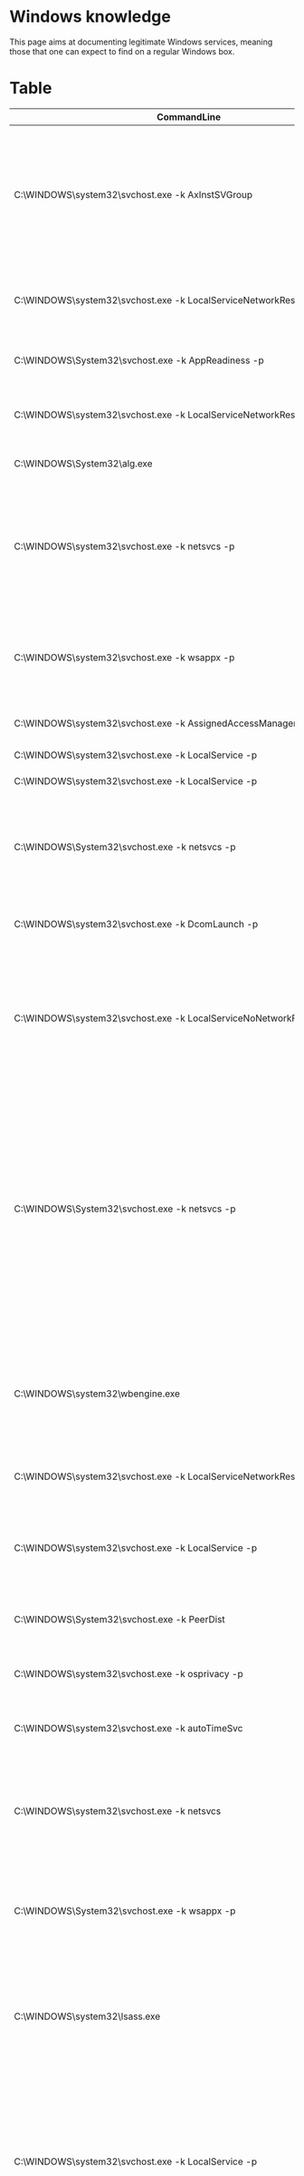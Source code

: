 # Windows knowledge

This page aims at documenting legitimate Windows services, meaning those that one can expect to find on a regular Windows box.

# Table

| CommandLine | Description | Expected_Execution_status | Service_Full_Name | Service_Short_name | Startup_Type_(Default) |
| --- | --- | --- | --- | --- | ---| 
| C:\WINDOWS\system32\svchost.exe -k AxInstSVGroup | Provides User Account Control validation for the installation of ActiveX controls from the Internet and enables management of ActiveX control installation based on Group Policy settings. This service is started on demand and if disabled the installation of ActiveX controls behaves according to default browser settings. | Could be active | ActiveX Installer | AxInstSV | Manual |
| C:\WINDOWS\system32\svchost.exe -k LocalServiceNetworkRestricted -p | Routes AllJoyn messages for the local AllJoyn clients. If this service is stopped the AllJoyn clients that don't have their own bundled routers are unable to run. | Could be active | AllJoyn Router Service | AJRouter | Manual |
| C:\WINDOWS\System32\svchost.exe -k AppReadiness -p | Gets apps ready for use the first time a user signs in to this PC and when adding new apps. | Should be active or on demand | App Readiness | AppReadiness | Manual |
| C:\WINDOWS\system32\svchost.exe -k LocalServiceNetworkRestricted -p | Determines and verifies the identity of an application. Disabling this service prevents AppLocker from being enforced. | Should be active or on demand | Application Identity | AppIDSvc | Manual |
| C:\WINDOWS\System32\alg.exe | Provides support for protocol plug-ins for Internet Connection Sharing | Could be active | Application Layer Gateway Service | ALG | Manual |
| C:\WINDOWS\system32\svchost.exe -k netsvcs -p | Processes installation, removal, and enumeration requests for software deployed through Group Policy. If the service is disabled, users are unable to install, remove, or enumerate software deployed through Group Policy. If this service is disabled, any services that explicitly depend on it fails to start. | Could be active | Application Management | AppMgmt | Manual |
| C:\WINDOWS\system32\svchost.exe -k wsappx -p | Provides infrastructure support for deploying Store applications. This service is started on demand and if disabled Store applications can't be deployed to the system, and doesn't function properly. | Could be active | AppX Deployment Service | AppXSVC | Manual |
| C:\WINDOWS\system32\svchost.exe -k AssignedAccessManagerSvc | AssignedAccessManager Service supports kiosk experience in Windows. | Should be active or on demand | AssignedAccessManager Service | AssignedAccessManagerSvc | Manual |
| C:\WINDOWS\system32\svchost.exe -k LocalService -p | Automatically sets the system time zone. | Might be active | Auto Time Zone Updater | tzautoupdate | Disabled |
| C:\WINDOWS\system32\svchost.exe -k LocalService -p | This is Audio Video Control Transport Protocol service. | Could be active | AVCTP Service | BthAvctpSvc | Manual |
| C:\WINDOWS\System32\svchost.exe -k netsvcs -p | Transfers files in the background using idle network bandwidth. If the service is disabled, then any applications that depend on BITS, such as Windows Update or MSN Explorer, can't automatically download programs and other information. | Could be active | Background Intelligent Transfer Service | BITS | Manual |
| C:\WINDOWS\system32\svchost.exe -k DcomLaunch -p | Windows infrastructure service that controls which background tasks can run on the system. | Should be active | Background Tasks Infrastructure Service | BrokerInfrastructure | Automatic |
| C:\WINDOWS\system32\svchost.exe -k LocalServiceNoNetworkFirewall -p | The Base Filtering Engine (BFE) is a service that manages firewall and Internet Protocol security (IPsec) policies and implements user mode filtering. Stopping or disabling the BFE service reduces the security of the system, resulting in unpredictable behavior in IPsec management and firewall applications. | Should be active | Base Filtering Engine | BFE | Automatic |
| C:\WINDOWS\System32\svchost.exe -k netsvcs -p | BDESVC hosts the BitLocker Drive Encryption service. BitLocker Drive Encryption provides secure startup for the operating system, and full volume encryption for OS, fixed or removable volumes. This service allows BitLocker to prompt users for various actions related to their volumes when mounted, and unlocks volumes automatically without user interaction. Additionally, it stores recovery information to Active Directory, if available, and, if necessary, ensures the most recent recovery certificates are used. Stopping or disabling the service would prevent users from using this functionality. | Should be active or on demand | BitLocker Drive Encryption Service | BDESVC | Manual |
| C:\WINDOWS\system32\wbengine.exe | The WBENGINE service is used by Windows Backup to perform backup and recovery operations. If this service is disabled, it can cause the currently running backup or recovery operation to fail. Disabling this service prevents backup and recovery operations using Windows Backup on this computer. | Might be active | Block Level Backup Engine Service | wbengine | Manual |
| C:\WINDOWS\system32\svchost.exe -k LocalServiceNetworkRestricted | Service supporting the audio gateway role of the Bluetooth Handsfree Profile. | Could be active | Bluetooth Audio Gateway Service | BTAGService | Manual |
| C:\WINDOWS\system32\svchost.exe -k LocalService -p | The Bluetooth service supports discovery and association of remote Bluetooth devices. Stopping or disabling this service prevent Bluetooth devices from operating properly and prevent new devices from being discovered or associated. | Could be active | Bluetooth Support Service | bthserv | Manual |
| C:\WINDOWS\System32\svchost.exe -k PeerDist | This service caches network content from peers on the local subnet. | Could be active | BranchCache | PeerDistSvc | Manual |
| C:\WINDOWS\system32\svchost.exe -k osprivacy -p | Capability Access Manager Service supports managing UWP apps access to app capabilities and checking an app's access to specific app capabilities. | Could be active | Capability Access Manager Service | camsvc | Manual |
| C:\WINDOWS\system32\svchost.exe -k autoTimeSvc | This service sets time based on NITZ messages from a Mobile Network. | Could be active | Cellular Time | autotimesvc | Manual |
| C:\WINDOWS\system32\svchost.exe -k netsvcs | Certificate Propagation service copies user and root certificates from smart cards into the current user's certificate store, detects when a smart card is inserted into a smart card reader, and installs the smart card Plug and Play minidriver. Reconfiguring CertPropSvc isn't recommended. | Should be active or on demand | Certificate Propagation | CertPropSvc | Manual |
| C:\WINDOWS\System32\svchost.exe -k wsappx -p | Provides infrastructure support for the Microsoft Store. This service is started on demand and if disabled applications bought using Microsoft Store doesn't behave correctly. | Could be active | Client License Service | ClipSVC | Manual |
| C:\WINDOWS\system32\lsass.exe | The CNG key isolation service is hosted in the LSA process. The service provides key process isolation to private keys and associated cryptographic operations as required by the Common Criteria. The service stores and uses long-lived keys in a secure process complying with Common Criteria requirements. | Should be active or on demand | CNG Key Isolation | KeyIso | Manual |
| C:\WINDOWS\system32\svchost.exe -k LocalService -p | Supports System Event Notification Service (SENS), which provides automatic distribution of events to subscribing Component Object Model (COM) components. If the service is stopped, SENS closes and aren't able to provide logon and logoff notifications. If this service is disabled, any services that explicitly depend on it fails to start. | Should be active | COM+ Event System | EventSystem | Automatic |
| C:\WINDOWS\system32\dllhost.exe /Processid:{02D4B3F1-FD88-11D1-960D-00805FC79235} | Manages the configuration and tracking of Component Object Model (COM)+-based components. If the service is stopped, most COM+-based components don't function properly. If this service is disabled, any services that explicitly depend on it fails to start. | Should be active or on demand | COM+ System Application | COMSysApp | Manual |
| C:\WINDOWS\system32\svchost.exe -k LocalService -p | This service is used for Connected Devices and Universal Glass scenarios. | Could be active | Connected Devices Platform Service | CDPSvc | Automatic |
| C:\WINDOWS\System32\svchost.exe -k utcsvc -p | DiagTrack enables features that supports in-application and connected user experiences and manages the event-driven collection and transmission of diagnostic and usage information, which is used to improve the experience and quality of the Windows Platform, when the diagnostics and usage privacy option settings are enabled under Feedback and Diagnostics. | Could be active | Connected User Experiences and Telemetry | DiagTrack | Automatic |
| C:\WINDOWS\system32\svchost.exe -k LocalServiceNoNetwork -p | Manages communication between system components. | Should be active | CoreMessaging | CoreMessagingRegistrar | Automatic |
| C:\WINDOWS\system32\lsass.exe | Provides secure storage and retrieval of credentials to users, applications and security service packages. | Should be active or on demand | Credential Manager | VaultSvc | Manual |
| C:\WINDOWS\system32\svchost.exe -k NetworkService -p | Cryptograpic Services supports confirmation of file signatures and allows new programs to be installed, management of Trusted Root Certification Authority certificates from this computer, retrieval of root certificates from Windows Update, and enable scenarios such as SSL. Reconfiguring CryptSvc service isn't recommended. If this service is disabled, any services that explicitly depend on it fails to start. | Should be active | Cryptographic Services | CryptSvc | Automatic |
| C:\WINDOWS\System32\svchost.exe -k LocalSystemNetworkRestricted -p | Provides data brokering between applications. | Should be active or on demand | Data Sharing Service | DsSvc | Manual |
| C:\WINDOWS\System32\svchost.exe -k LocalServiceNetworkRestricted -p | Network data usage, data limit, restrict background data, metered networks. | Should be active | Data Usage | DusmSvc | Automatic |
| C:\WINDOWS\system32\svchost.exe -k DcomLaunch -p | The DCOMLAUNCH service launches COM and DCOM servers in response to object activation requests. Reconfiguring DcomLaunch service prevents proper functionality of programs using COM or DCOM. Reconfiguring DcomLaunch service isn't recommended. | Should be active | DCOM Server Process Launcher | DcomLaunch | Automatic |
| C:\WINDOWS\System32\svchost.exe -k NetworkService -p | Performs content delivery optimization tasks. | Should be active | Delivery Optimization | DoSvc | Automatic |
| C:\WINDOWS\system32\svchost.exe -k LocalSystemNetworkRestricted -p | Enables pairing between the system and wired or wireless devices. | Could be active | Device Association Service | DeviceAssociationService | Manual |
| C:\WINDOWS\system32\svchost.exe -k DcomLaunch -p | Enables a computer to recognize and adapt to hardware changes with little or no user input. Stopping or disabling this service results in system instability. | Should be active or on demand | Device Install Service | DeviceInstall | Manual |
| C:\WINDOWS\system32\svchost.exe -k netsvcs -p | Device Management Enrollment service performs device enrollment activities for device management. | Might be active | Device Management Enrollment Service | DmEnrollmentSvc | Manual |
| C:\WINDOWS\system32\svchost.exe -k netsvcs -p | This service provides wireless application push message routing. | Might be active | Device Management Wireless Application Protocol Push message Routing Service | dmwappushservice | Manual |
| C:\WINDOWS\system32\svchost.exe -k netsvcs -p | Enables the detection, download and installation of device-related software. Reconfiguring DsmSvc results in devices using outdated software and isn't recommended. | Should be active or on demand | Device Setup Manager | DsmSvc | Manual |
| C:\WINDOWS\system32\svchost.exe -k LocalSystemNetworkRestricted -p | Enables apps to discover devices with a background task. | Should be active or on demand | DevQuery Background Discovery Broker | DevQueryBroker | Manual |
| C:\WINDOWS\system32\svchost.exe -k LocalServiceNetworkRestricted -p | Registers and updates IP addresses and DNS records for this computer. Reconfiguring the Dhcp service prevents receipt of dynamic IP addresses and DNS updates and isn't recommended. If this service is disabled, any services that explicitly depend on it fails to start. | Should be active | DHCP Client | Dhcp | Automatic |
| C:\WINDOWS\System32\svchost.exe -k diagnostics | Executes diagnostic actions for troubleshooting support. | Should be active or on demand | Diagnostic Execution Service | diagsvc | Manual |
| C:\WINDOWS\System32\svchost.exe -k LocalServiceNoNetwork -p | The Diagnostic Policy Service enables problem detection, troubleshooting and resolution for Windows components. If this service is stopped, diagnostics don't function. | Should be active | Diagnostic Policy Service | DPS | Automatic |
| C:\WINDOWS\System32\svchost.exe -k LocalSystemNetworkRestricted -p | The Diagnostic System Host is used by the Diagnostic Policy Service to host diagnostics that need to run in a Local System context. Reconfiguring the WdiSystemHost service causes diagnostics that depend on it to fail and isn't recommended. | Should be active or on demand | Diagnostic System Host | WdiSystemHost | Manual |
| C:\WINDOWS\system32\svchost.exe -k DialogBlockingService | Dialog Blocking Service | Might be active | Dialog Blocking Service | DialogBlockingService | Disabled |
| C:\WINDOWS\system32\svchost.exe -k LocalSystemNetworkRestricted -p | A service for managing display enhancement such as brightness control. | Should be active or on demand | Display Enhancement Service | DisplayEnhancementService | Manual |
| C:\WINDOWS\system32\svchost.exe -k LocalService -p | Manages the connection and configuration of local and remote displays. | Should be active | Display Policy Service | DispBrokerDesktopSvc | Automatic |
| C:\WINDOWS\System32\svchost.exe -k NetworkService -p | Windows service for application access to downloaded maps. This service is started on-demand by application accessing downloaded maps. Disabling this service prevents apps from accessing maps. | Could be active | Downloaded Maps Manager | MapsBroker | Automatic |
| C:\WINDOWS\System32\svchost.exe -k LocalSystemNetworkRestricted -p | The Embedded Mode service enables scenarios related to Background Applications. Disabling this service prevents Background Applications from being activated. | Should be active or on demand | Embedded Mode | embeddedmode | Manual |
| C:\WINDOWS\System32\lsass.exe | Provides the core file encryption technology used to store encrypted files on NTFS file system volumes. If this service is stopped or disabled, applications are unable to access encrypted files. | Should be active or on demand | Encrypting File System | EFS | Manual |
| C:\WINDOWS\system32\svchost.exe -k appmodel -p | Enables enterprise application management. | Could be active | Enterprise App Management Service | EntAppSvc | Manual |
| C:\WINDOWS\System32\svchost.exe -k netsvcs -p | The Extensible Authentication Protocol (EAP) service provides network authentication in such scenarios as 802.1x wired and wireless, VPN, and Network Access Protection (NAP). EAP also provides application programming interfaces (APIs) that are used by network access clients, including wireless and VPN clients, during the authentication process. If you disable this service, this computer is prevented from accessing networks that require EAP authentication. | Could be active | Extensible Authentication Protocol | EapHost | Manual |
| C:\WINDOWS\system32\fxssvc.exe |  | Could be active | Fax | Fax | Manual |
| C:\WINDOWS\system32\svchost.exe -k LocalSystemNetworkRestricted -p | Protects user files from accidental loss by copying them to a backup location. | Should be active or on demand | File History Service | fhsvc | Manual |
| C:\WINDOWS\system32\svchost.exe -k LocalService -p | The FDPHOST service hosts the Function Discovery (FD) network discovery providers. These FD providers supply network discovery services for the Simple Services Discovery Protocol (SSDP) and Web Services - Discovery (WS-D) protocol. Stopping or disabling the FDPHOST service disables network discovery for these protocols when using FD. When this service is unavailable, network services using FD and relying on these discovery protocols are unable to find network devices or resources. | Could be active | Function Discovery Provider Host | fdPHost | Manual |
| C:\WINDOWS\system32\svchost.exe -k LocalServiceAndNoImpersonation -p | Publishes this computer and resources attached to this computer so they can be discovered over the network. Reconfiguring FDResPub service prevents discovery by other computers on the network. | Could be active | Function Discovery Resource Publication | FDResPub | Manual |
| C:\WINDOWS\system32\svchost.exe -k netsvcs -p | This service monitors the current location of the system and manages geofences (a geographical location with associated events). If you turn off this service, applications are unable to use or receive notifications for geolocation or geofences. | Could be active | Geolocation Service | lfsvc | Manual |
| C:\WINDOWS\System32\svchost.exe -k GraphicsPerfSvcGroup | Graphics performance monitor service. | Should be active or on demand | GraphicsPerfSvc | GraphicsPerfSvc | Manual |
| C:\WINDOWS\system32\svchost.exe -k netsvcs -p | The service is responsible for applying settings configured by administrators for the computer and users through the Group Policy component. Reconfiguring Group Policy Client services prevents management through Group Policy. Any components or applications that depend on the Group Policy component aren't functional if the service is disabled. | Should be active | Group Policy Client | gpsvc | Automatic |
| C:\WINDOWS\system32\svchost.exe -k LocalSystemNetworkRestricted -p | Activates and maintains the use of hot buttons on keyboards, remote controls, and other multimedia devices. Reconfiguring the HidServ service isn't recommended. | Should be active or on demand | Human Interface Device Service | hidserv | Manual |
| C:\WINDOWS\system32\svchost.exe -k LocalSystemNetworkRestricted -p | Provides an interface for the Hyper-V hypervisor to provide per-partition performance counters to the host operating system. | Could be active | HV Host Service | HvHost | Manual |
| C:\WINDOWS\system32\svchost.exe -k LocalSystemNetworkRestricted -p | Provides a mechanism to exchange data between the virtual machine and the operating system running on the physical computer. | Could be active | Hyper-V Data Exchange Service | vmickvpexchange | Manual |
| C:\WINDOWS\system32\svchost.exe -k LocalSystemNetworkRestricted -p | Provides an interface for the Hyper-V host to interact with specific services running inside the virtual machine. | Could be active | Hyper-V Guest Service Interface | vmicguestinterface | Manual |
| C:\WINDOWS\system32\svchost.exe -k LocalSystemNetworkRestricted -p | Provides a mechanism to shut down the operating system of this virtual machine from the management interfaces on the physical computer. | Could be active | Hyper-V Guest Shutdown Service | vmicshutdown | Manual |
| C:\WINDOWS\system32\svchost.exe -k ICService -p | Monitors the state of this virtual machine by reporting a heartbeat at regular intervals. This service helps you identify running virtual machines that stop responding. | Could be active | Hyper-V Heartbeat Service | vmicheartbeat | Manual |
| C:\WINDOWS\system32\svchost.exe -k LocalSystemNetworkRestricted -p | Provides a mechanism to manage virtual machine with PowerShell via VM session without a virtual network. | Could be active | Hyper-V PowerShell Direct Service | vmicvmsession | Manual |
| C:\WINDOWS\system32\svchost.exe -k ICService -p | Provides a platform for communication between the virtual machine and the operating system running on the physical computer. | Could be active | Hyper-V Remote Desktop Virtualization Service | vmicrdv | Manual |
| C:\WINDOWS\system32\svchost.exe -k LocalServiceNetworkRestricted -p | Synchronizes the system time of this virtual machine with the system time of the physical computer. | Could be active | Hyper-V Time Synchronization Service | vmictimesync | Manual |
| C:\WINDOWS\system32\svchost.exe -k LocalSystemNetworkRestricted -p | Hyper-V Volume Shadow Copy Requestor service coordinates communications required by Volume Shadow Copy Service to back up applications and data on this virtual machine from the operating system on the physical computer. | Could be active | Hyper-V Volume Shadow Copy Requestor | vmicvss | Manual |
| C:\WINDOWS\system32\svchost.exe -k netsvcs -p | The IKEEXT service hosts the Internet Key Exchange (IKE) and Authenticated Internet Protocol (AuthIP) keying modules. These keying modules are used for authentication and key exchange in Internet Protocol security (IPsec). Stopping or disabling the IKEEXT service prevents IKE and AuthIP key exchange with peer computers. Reconfiguring IKEEXT Service compromises security due to IPSec failures and isn't recommended. | Should be active or on demand | IKE and AuthIP IPsec Keying Modules | IKEEXT | Manual |
| C:\WINDOWS\System32\svchost.exe -k netsvcs -p | Provides network address translation, addressing, name resolution and/or intrusion prevention services for a home or small office network. | Could be active | Internet Connection Sharing | SharedAccess | Manual |
| C:\WINDOWS\System32\svchost.exe -k NetSvcs -p | Provides tunnel connectivity using IPv6 transition technologies (6to4, ISATAP, Port Proxy, and Teredo), and IP-HTTPS. If this service is stopped, the computer doesn't have the enhanced connectivity benefits that these technologies offer. | Could be active | IP Helper | iphlpsvc | Automatic |
| C:\WINDOWS\System32\svchost.exe -k LocalSystemNetworkRestricted -p | Configures and enables translation from v4 to v6 and vice versa. | Could be active | IP Translation Configuration Service | IpxlatCfgSvc | Manual |
| C:\WINDOWS\system32\svchost.exe -k NetworkServiceNetworkRestricted -p | Internet Protocol security (IPsec) supports network-level peer authentication, data origin authentication, data integrity, data confidentiality (encryption), and replay protection. This service enforces IPsec policies created through the IP Security Policies snap-in or the command-line tool�netsh ipsec. Reconfiguring PolicyAgent causes network connectivity issues if your policy requires that connections use IPsec, prevents remote management of Windows Firewall and isn't recommended. | Should be active or on demand | IPsec Policy Agent | PolicyAgent | Manual |
| C:\WINDOWS\System32\svchost.exe -k NetworkServiceAndNoImpersonation -p | Coordinates transactions between the Distributed Transaction Coordinator (MSDTC) and the Kernel Transaction Manager (KTM). Reconfiguring the KtmRm service isn't recommended. Both MSDTC and KTM start this service automatically when needed. If this service is disabled, any MSDTC transaction interacting with a Kernel Resource Manager fails and any services that explicitly depend on it fails to start. | Should be active or on demand | KtmRm for Distributed Transaction Coordinator | KtmRm | Manual |
| C:\WINDOWS\system32\svchost.exe -k netsvcs | Provides infrastructure support for deploying and configuring localized Windows resources. Reconfiguring the LxpSvc prevents the deployment of Windows languages and isn't recommended. | Should be active or on demand | Language Experience Service | LxpSvc | Manual |
| C:\WINDOWS\System32\svchost.exe -k LocalService -p | Creates a Network Map, consisting of PC and device topology (connectivity) information, and metadata describing each PC and device. If this service is disabled, the Network Map doesn't function properly. | Could be active | Link-Layer Topology Discovery Mapper | lltdsvc | Manual |
| C:\WINDOWS\system32\svchost.exe -k LocalServiceNetworkRestricted -p | This service provides profile management for subscriber identity modules. | Could be active | Local Profile Assistance Service | wlpasvc | Automatic |
| C:\WINDOWS\system32\svchost.exe -k DcomLaunch -p | Core Windows Service that manages local user sessions. Reconfiguring Local Session Manager service causes system instability and isn't recommended. | Should be active | Local Session Manager | LSM | Automatic |
| C:\WINDOWS\system32\DiagSvcs\DiagnosticsHub.StandardCollector.Service.exe | Diagnostics Hub Standard Collector Service collects real time ETW events and processes them. Reconfiguring this service isn't recommended. | Should be active or on demand | Microsoft (R) Diagnostics Hub Standard Collector | diagnosticshub.standardcollector.service | Manual |
| C:\WINDOWS\system32\svchost.exe -k netsvcs -p | Enables user sign-in through Microsoft account identity services. If this service is stopped, users aren't able to log on to the computer with their Microsoft account. | Could be active | Microsoft Account Sign-in Assistant | wlidsvc | Manual |
| C:\WINDOWS\system32\AppVClient.exe | Manages App-V users and virtual applications. | Might be active | Microsoft App-V Client | AppVClient | Disabled |
| C:\ProgramData\Microsoft\Windows Defender\Platform\4.18.24070.5-0\NisSrv.exe | Helps guard against intrusion attempts targeting known and newly discovered vulnerabilities in network protocols. | Should be active or on demand | Microsoft Defender Antivirus Network Inspection Service | WdNisSvc | Manual |
| C:\ProgramData\Microsoft\Windows Defender\Platform\4.18.24070.5-0\MsMpEng.exe | Helps protect users from malware and other potentially unwanted software. | Should be active | Microsoft Defender Antivirus Service | WinDefend | Automatic |
| C:\Program Files (x86)\Microsoft\Edge\Application\127.0.2651.86\elevation_service.exe | Keeps Microsoft Edge up to update. Disabling MicrosoftEdgeElevationService prevents application updates. | Might be active | Microsoft Edge Elevation Service | MicrosoftEdgeElevationService | Automatic |
| C:\Program Files (x86)\Microsoft\EdgeUpdate\MicrosoftEdgeUpdate.exe /svc | Keeps your Microsoft software up to date. If this service is disabled or stopped, your Microsoft software doesn't update. As a result, security vulnerabilities and issues can't be fixed. This service uninstalls itself when there's no Microsoft software using it. | Should be active | Microsoft Edge Update Service | edgeupdate | Automatic |
| C:\Program Files (x86)\Microsoft\EdgeUpdate\MicrosoftEdgeUpdate.exe /medsvc | Keeps your Microsoft software up to date. If this service is disabled or stopped, your Microsoft software doesn't update. As a result, security vulnerabilities and issues can't be fixed. This service uninstalls itself when there's no Microsoft software using it. | Should be active or on demand | Microsoft Edge Update Service | edgeupdatem | Manual |
| C:\WINDOWS\system32\svchost.exe -k netsvcs -p | Manages Internet SCSI (iSCSI) sessions from this computer to remote iSCSI target devices. If this service is stopped, this computer isn't able to login or access iSCSI targets. If this service is disabled, any services that explicitly depend on it fails to start. | Could be active | Microsoft iSCSI Initiator Service | MSiSCSI | Manual |
| C:\WINDOWS\system32\svchost.exe -k netsvcs -p | Controls keystroke filtering and mapping. | Might be active | Microsoft Keyboard Filter | MsKeyboardFilter | Manual |
| C:\WINDOWS\system32\svchost.exe -k LocalSystemNetworkRestricted -p | Provides process isolation for cryptographic keys used to authenticate to a user's associated identity providers. If this service is disabled, all uses and management of these keys aren't available, which includes machine logon and single-sign on for apps and websites. This service starts and stops automatically. Reconfiguring the NgcSvc service isn't recommended. | Could be active | Microsoft Passport | NgcSvc | Manual |
| C:\WINDOWS\system32\svchost.exe -k LocalServiceNetworkRestricted -p | Manages local user identity keys used to authenticate user to identity providers and TPM virtual smart cards. If this service is disabled, local user identity keys and TPM virtual smart cards aren't accessible. Reconfiguring the NgcCtnrSvc isn't recommended. | Could be active | Microsoft Passport Container | NgcCtnrSvc | Manual |
| C:\WINDOWS\System32\svchost.exe -k swprv | Manages software-based volume shadow copies taken by the Volume Shadow Copy service. If this service is stopped, software-based volume shadow copies can't be managed. If this service is disabled, any services that explicitly depend on it fails to start. | Could be active | Microsoft Software Shadow Copy Provider | swprv | Manual |
| C:\WINDOWS\System32\svchost.exe -k smphost | Host service for the Microsoft Storage Spaces management provider. If this service is stopped or disabled, Storage Spaces can't be managed. | Could be active | Microsoft Storage Spaces SMP | smphost | Manual |
| C:\WINDOWS\System32\svchost.exe -k netsvcs -p |  | Could be active | Microsoft Store Install Service | InstallService | Manual |
| C:\WINDOWS\system32\svchost.exe -k LocalServiceNetworkRestricted -p |  | Could be active | Microsoft Windows SMS Router Service | SmsRouter | Manual |
| C:\WINDOWS\system32\svchost.exe -k netsvcs -p | Signal aggregator service evaluates signals based on time, network, geolocation, bluetooth and cdf factors. Supported features are Device Unlock, Dynamic Lock and Dynamo MDM policies. | Could be active | Natural Authentication | NaturalAuthentication | Manual |
| C:\WINDOWS\Microsoft.NET\Framework64\v4.0.30319\SMSvcHost.exe | Provides ability to share TCP ports over the net.tcp protocol. | Might be active | Net.Tcp Port Sharing Service | NetTcpPortSharing | Disabled |
| C:\WINDOWS\system32\lsass.exe | Maintains a secure channel between this computer and the domain controller for authenticating users and services. If this service is stopped, the computer doesn't authenticate users and services and the domain controller can't register DNS records. If this service is disabled, any services that explicitly depend on it fails to start. | Could be active | Netlogon | Netlogon | Manual |
| C:\WINDOWS\System32\svchost.exe -k LocalServiceNoNetwork -p | Network Connected Devices Auto-Setup service monitors and installs qualified devices that connect to a qualified network. Stopping or disabling this service prevents Windows from discovering and installing qualified network connected devices automatically. Users can still manually add network connected devices to a PC through the user interface. | Could be active | Network Connected Devices Auto-Setup | NcdAutoSetup | Manual |
| C:\WINDOWS\System32\svchost.exe -k LocalSystemNetworkRestricted -p | Brokers connections that allow Microsoft Store Apps to receive notifications from the internet. | Could be active | Network Connection Broker | NcbService | Manual |
| C:\WINDOWS\System32\svchost.exe -k LocalSystemNetworkRestricted -p | Manages objects in the Network and Dial-Up Connections folder, in which you can view both local area network and remote connections. | Should be active or on demand | Network Connections | Netman | Manual |
| C:\WINDOWS\System32\svchost.exe -k NetSvcs -p | Provides DirectAccess status notification for UI components. | Could be active | Network Connectivity Assistant | NcaSvc | Manual |
| C:\WINDOWS\System32\svchost.exe -k netprofm -p | Network List Service collects and stores properties for connected networks, and notifies applications when these properties change. | Might be active | Network List Service | netprofm | Manual |
| C:\WINDOWS\System32\svchost.exe -k netprofm -p | Collects and stores configuration information for the network and notifies programs when this information is modified. If this service is stopped, configuration information might be unavailable. If this service is disabled, any services that explicitly depend on it fails to start. | Could be active | Network Location Awareness | NlaSvc | Automatic |
| C:\WINDOWS\System32\svchost.exe -k netsvcs -p | The Network Setup Service manages the installation of network drivers and permits the configuration of low-level network settings. Stopping NetSetupSvc causes in-progress driver installations to fail and prevents configuration. Reconfiguring NetSetupSvc isn't recommended. | Should be active or on demand | Network Setup Service | NetSetupSvc | Manual |
| C:\WINDOWS\system32\svchost.exe -k LocalService -p | This service delivers network notifications (for example, interface addition/deleting etc.) to user mode clients. Stopping this service causes loss of network connectivity. If this service is disabled, any other services that explicitly depend on this service fails to start. | Might be active | Network Store Interface Service | nsi | Automatic |
| C:\WINDOWS\System32\svchost.exe -k LocalSystemNetworkRestricted -p | The Offline Files service performs maintenance activities on the Offline Files cache, responds to user logon and logoff events, implements the internals of the public API, and dispatches activity events and changes in cache state. | Could be active | Offline Files | CscService | Manual |
| C:\WINDOWS\System32\OpenSSH\ssh-agent.exe | Agent to hold private keys used for public key authentication. | Might be active | OpenSSH Authentication Agent | ssh-agent | Disabled |
| C:\WINDOWS\system32\svchost.exe -k defragsvc | Helps the computer run more efficiently by optimizing files on storage drives. | Could be active | Optimize drives | defragsvc | Manual |
| C:\WINDOWS\system32\svchost.exe -k LocalService | Enforces parental controls for child accounts in Windows. If this service is stopped or disabled, parental controls aren't enforced. | Could be active | Parental Controls | WpcMonSvc | Manual |
| C:\WINDOWS\system32\svchost.exe -k LocalService -p | Manages payments and Near Field Communication (NFC) based secure elements. | Could be active | Payments and NFC/SE Manager | SEMgrSvc | Manual |
| C:\WINDOWS\System32\svchost.exe -k LocalServicePeerNet |  | Could be active | Peer Name Resolution Protocol | PNRPsvc | Manual |
| C:\WINDOWS\System32\svchost.exe -k LocalServicePeerNet |  | Could be active | Peer Networking Grouping | p2psvc | Manual |
| C:\WINDOWS\System32\svchost.exe -k LocalServicePeerNet |  | Could be active | Peer Networking Identity Manager | p2pimsvc | Manual |
| C:\WINDOWS\SysWow64\perfhost.exe | Enables remote users and 64-bit processes to query performance counters provided by 32-bit DLLs. If this service is stopped, only local users and 32-bit processes are able to query performance counters provided by 32-bit DLLs. | Should be active or on demand | Performance Counter DLL Host | PerfHost | Manual |
| C:\WINDOWS\System32\svchost.exe -k LocalServiceNoNetwork -p | Performance Logs and Alerts Collects performance data from local or remote computers based on preconfigured schedule parameters, then writes the data to a log or triggers an alert. If this service is stopped, performance information isn't collected. If this service is disabled, any services that explicitly depend on it fails to start. | Should be active or on demand | Performance Logs & Alerts | pla | Manual |
| C:\WINDOWS\system32\svchost.exe -k LocalService -p | Manages the telephony state on the device. | Could be active | Phone Service | PhoneSvc | Manual |
| C:\WINDOWS\system32\svchost.exe -k DcomLaunch -p | Enables a computer to recognize and adapt to hardware changes with little or no user input. Stopping or disabling this service results in system instability. | Might be active | Plug and Play | PlugPlay | Manual |
| C:\WINDOWS\System32\svchost.exe -k LocalServicePeerNet |  | Could be active | PNRP Machine Name Publication Service | PNRPAutoReg | Manual |
| C:\WINDOWS\system32\svchost.exe -k LocalSystemNetworkRestricted | Enforces group policy for removable mass-storage devices. Enables applications such as Windows Media Player and Image Import Wizard to transfer and synchronize content using removable mass-storage devices. | Could be active | Portable Device Enumerator Service | WPDBusEnum | Manual |
| C:\WINDOWS\system32\svchost.exe -k DcomLaunch -p | Manages power policy and power policy notification delivery. | Should be active | Power | Power | Automatic |
| C:\WINDOWS\System32\spoolsv.exe | This service spools print jobs and handles interaction with the printer. If you turn off this service, you aren't able to print or see your printers. | Could be active | Print Spooler | Spooler | Automatic |
| C:\WINDOWS\system32\svchost.exe -k print | This service opens custom printer dialog boxes and handles notifications from a remote print server or a printer. Reconfiguring PrintNotivy prevents use of printer extensions and prevents notifications. | Could be active | Printer Extensions and Notifications | PrintNotify | Manual |
| C:\WINDOWS\System32\svchost.exe -k netsvcs -p | This service provides support for viewing, sending and deletion of system-level problem reports for the Problem Reports and Solutions control panel. | Might be active | Problem Reports and Solutions Control Panel Support | wercplsupport | Manual |
| C:\WINDOWS\system32\svchost.exe -k LocalSystemNetworkRestricted -p | This service provides support for the Program Compatibility Assistant (PCA). PCA monitors programs installed and run by the user and detects known compatibility problems. If this service is stopped, PCA doesn't function properly. | Could be active | Program Compatibility Assistant Service | PcaSvc | Automatic |
| C:\WINDOWS\system32\svchost.exe -k LocalServiceAndNoImpersonation -p | Quality Windows Audio Video Experience (qWave) is a networking platform for Audio Video (AV) streaming applications on IP home networks. qWave enhances AV streaming performance and reliability by ensuring network quality-of-service (QoS) for AV applications. It provides mechanisms for admission control, run time monitoring and enforcement, application feedback, and traffic prioritization. | Could be active | Quality Windows Audio Video Experience | QWAVE | Manual |
| C:\WINDOWS\System32\svchost.exe -k LocalServiceNetworkRestricted | Radio Management and Airplane Mode Service. | Could be active | Radio Management Service | RmSvc | Manual |
| C:\WINDOWS\system32\svchost.exe -k netsvcs -p | Enables automatic mitigation for known problems by applying recommended troubleshooting. Disabling TroubleshootingSvc prevents recommended troubleshooting for problems on your device. | Might be active | Recommended Troubleshooting Service | TroubleshootingSvc | Manual |
| C:\WINDOWS\System32\svchost.exe -k netsvcs -p | Creates a connection to a remote network whenever a program references a remote DNS or NetBIOS name or address. | Could be active | Remote Access Auto Connection Manager | RasAuto | Manual |
| C:\WINDOWS\System32\svchost.exe -k netsvcs | Manages dial-up and virtual private network. (VPN) connections from this computer to the Internet or other remote networks. If this service is disabled, any services that explicitly depend on it fails to start. | Could be active | Remote Access Connection Manager | RasMan | Manual |
| C:\WINDOWS\System32\svchost.exe -k netsvcs -p | Remote Desktop Configuration service. (RDCS) is responsible for all Remote Desktop Services and Remote Desktop related configuration and session maintenance activities that require SYSTEM context. These include per-session temporary folders, RD themes, and RD certificates. | Should be active or on demand | Remote Desktop Configuration | SessionEnv | Manual |
| C:\WINDOWS\System32\svchost.exe -k NetworkService | Allows users to connect interactively to a remote computer. Remote Desktop and Remote Desktop Session Host Server depend on this service. To prevent remote use of this computer, clear the checkboxes on the Remote tab of the System properties control panel item. | Should be active or on demand | Remote Desktop Services | TermService | Manual |
| C:\WINDOWS\System32\svchost.exe -k LocalSystemNetworkRestricted -p | Allows the redirection of Printers/Drives/Ports for RDP connections. | Should be active or on demand | Remote Desktop Services UserMode Port Redirector | UmRdpService | Manual |
| C:\WINDOWS\system32\svchost.exe -k rpcss -p | The RPCSS service is the Service Control Manager for COM and DCOM servers. It performs object activations requests, object exporter resolutions and distributed garbage collection for COM and DCOM servers. If this service is stopped or disabled, programs using COM or DCOM don't function properly. Disabling RpcSs service isn't recommended. | Should be active | Remote Procedure Call | RpcSs | Automatic |
| C:\WINDOWS\system32\locator.exe | In Windows 2003 and earlier versions of Windows, the Remote Procedure Call (RPC) Locator service manages the RPC name service database. In Windows Vista and later versions of Windows, this service doesn't provide any functionality and is present for application compatibility. | Could be active | Remote Procedure Call Locator | RpcLocator | Manual |
| C:\WINDOWS\system32\svchost.exe -k localService -p | Enables remote users to modify registry settings on this computer. Disabling RemoteRegistry service restricts registry updating to local users only and isn't recommended. | Should be active | Remote Registry | RemoteRegistry | Automatic |
| C:\WINDOWS\System32\svchost.exe -k rdxgroup | The Retail Demo service controls device activity while the device is in retail demo mode. | Could be active | Retail Demo Service | RetailDemo | Automatic |
| C:\WINDOWS\System32\svchost.exe -k netsvcs | Offers routing services to businesses in local area and wide area network environments. | Might be active | Routing and Remote Access | RemoteAccess | Disabled |
| C:\WINDOWS\system32\svchost.exe -k RPCSS -p | Resolves RPC interfaces identifiers to transport endpoints. If this service is stopped or disabled, programs using Remote Procedure Call (RPC) services doesn't function properly. | Should be active | RPC Endpoint Mapper | RpcEptMapper | Automatic |
| C:\WINDOWS\system32\svchost.exe -k netsvcs -p | Enables starting processes under alternate credentials. If this service is stopped, this type of logon access us unavailable. If this service is disabled, any services that explicitly depend on it fails to start. | Should be active or on demand | Secondary Logon | seclogon | Manual |
| C:\WINDOWS\system32\svchost.exe -k LocalService -p | Provides support for the Secure Socket Tunneling Protocol (SSTP) to connect to remote computers using VPN. If this service is disabled, users aren't able to use SSTP to access remote servers. | Could be active | Secure Socket Tunneling Protocol Service | SstpSvc | Manual |
| C:\WINDOWS\system32\lsass.exe | The startup of this service signals other services that the Security Accounts Manager (SAM) is ready to accept requests. Disabling this service prevents other services in the system from being notified when the SAM is ready, which causes those services to fail to start correctly. This service shouldn't be disabled. | Should be active | Security Accounts Manager | SamSs | Automatic |
| C:\WINDOWS\System32\svchost.exe -k LocalServiceNetworkRestricted -p | The WSCSVC (Windows Security Center) service monitors and reports security health settings on the computer. The health settings include firewall (on/off), antivirus (on/off/out of date), antispyware (on/off/out of date), Windows Update (automatically/manually download and install updates), User Account Control (on/off), and Internet settings (recommended/not recommended). The service provides COM APIs for independent software vendors to register and record the state of their products to the Security Center service. The Security and Maintenance UI uses the service to provide systray alerts and a graphical view of the security health states in the Security and Maintenance control panel. Network Access Protection (NAP) uses the service to report the security health states of clients to the NAP Network Policy Server to make network quarantine decisions. The service also has a public API that allows external consumers to programmatically retrieve the aggregated security health state of the system. | Should be active or on demand | Security Center | wscsvc | Manual |
| C:\WINDOWS\System32\SensorDataService.exe | Delivers data from various sensors. | Could be active | Sensor Data Service | SensorDataService | Manual |
| C:\WINDOWS\system32\svchost.exe -k LocalServiceAndNoImpersonation -p | Monitors various sensors in order to expose data and adapt to system and user state. Reconfiguring Sensor Monitoring Service prevents dynamic response to changes in lighting conditions. Stopping this service might affect other system functionality and features as well. | Could be active | Sensor Monitoring Service | SensrSvc | Manual |
| C:\WINDOWS\system32\svchost.exe -k LocalSystemNetworkRestricted -p | A service for sensors that manages the functionality of different sensors. Manages Simple Device Orientation (SDO) and History for sensors. Loads the SDO sensor that reports device orientation changes. If this service is stopped or disabled, the SDO sensor doesn't load and autorotation doesn't occur. History collection from Sensors stop. | Could be active | Sensor Service | SensorService | Manual |
| C:\WINDOWS\system32\svchost.exe -k netsvcs -p | Supports file, print, and named-pipe sharing over the network for this computer. If this service is stopped, these functions are unavailable. If this service is disabled, any services that explicitly depend on it fails to start. | Could be active | Server | LanmanServer | Automatic |
| C:\WINDOWS\System32\svchost.exe -k netsvcs -p | Manages profiles and accounts on a SharedPC configured device. | Could be active | Shared PC Account Manager | shpamsvc | Automatic |
| C:\WINDOWS\System32\svchost.exe -k netsvcs -p | Provides notifications for Auto-Play hardware events. | Could be active | Shell Hardware Detection | ShellHWDetection | Automatic |
| C:\WINDOWS\system32\svchost.exe -k LocalServiceAndNoImpersonation | Manages access to smart cards read by this computer. If this service is stopped, this computer is unable to read smart cards. If this service is disabled, any services that explicitly depend on it fails to start. | Could be active | Smart Card | SCardSvr | Manual |
| C:\WINDOWS\system32\svchost.exe -k LocalSystemNetworkRestricted | Creates software device nodes for all smart card readers accessible to a given session. If this service is disabled, WinRT APIs aren't able to enumerate smart card readers. Needed almost exclusively for WinRT apps. | Could be active | Smart Card Device Enumeration Service | ScDeviceEnum | Manual |
| C:\WINDOWS\system32\svchost.exe -k netsvcs | Allows the system to be configured to lock the user desktop upon smart card removal. | Could be active | Smart Card Removal Policy | SCPolicySvc | Manual |
| C:\WINDOWS\System32\snmptrap.exe | Receives trap messages generated by local or remote Simple Network Management Protocol (SNMP) agents and forwards the messages to SNMP management programs running on this computer. If this service is stopped, SNMP-based programs on this computer don't receive SNMP trap messages. If this service is disabled, any services that explicitly depend on it fails to start. | Could be active | SNMP Trap | SNMPTRAP | Manual |
| C:\WINDOWS\system32\sppsvc.exe | Enables the download, installation and enforcement of digital licenses for Windows and Windows applications. If the service is disabled, the operating system and licensed applications run in a notification mode. Disabling Software Protection isn't recommended. | Should be active | Software Protection | sppsvc | Automatic |
| C:\WINDOWS\system32\svchost.exe -k LocalService -p | This service is used for Spatial Perception scenarios. | Should be active or on demand | Spatial Data Service | SharedRealitySvc | Manual |
| C:\WINDOWS\system32\svchost.exe -k LocalSystemNetworkRestricted -p | Verifies potential file system corruptions. | Should be active or on demand | Spot Verifier | svsvc | Manual |
| C:\WINDOWS\system32\svchost.exe -k LocalServiceAndNoImpersonation -p | Discovers networked devices and services that use the SSDP discovery protocol, such as UPnP devices. Also announces SSDP devices and services running on the local computer. If this service is stopped, SSDP-based devices aren't discovered. If this service is disabled, any services that explicitly depend on it fails to start. | Could be active | SSDP Discovery | SSDPSRV | Manual |
| C:\WINDOWS\system32\svchost.exe -k appmodel -p | Provides required infrastructure support for the application model. | Should be active or on demand | State Repository Service | StateRepository | Manual |
| C:\WINDOWS\system32\svchost.exe -k LocalSystemNetworkRestricted -p | Launches applications associated with still image acquisition events. | Could be active | Still Image Acquisition Events | WiaRpc | Manual |
| C:\WINDOWS\System32\svchost.exe -k LocalSystemNetworkRestricted -p | Provides enabling services for storage settings and external storage expansion. | Might be active | Storage Service | StorSvc | Automatic (Delayed Start) |
| C:\WINDOWS\system32\TieringEngineService.exe | Optimizes the placement of data in storage tiers on all tiered storage spaces in the system. | Might be active | Storage Tiers Management | TieringEngineService | Manual |
| C:\WINDOWS\system32\svchost.exe -k LocalSystemNetworkRestricted -p | Maintains and improves system performance over time. | Should be active | SysMain | SysMain | Automatic |
| C:\WINDOWS\system32\svchost.exe -k netsvcs -p | Monitors system events and notifies subscribers to COM+ Event System of these events. | Might be active | System Event Notification Service | SENS | Automatic |
| C:\WINDOWS\system32\svchost.exe -k DcomLaunch -p | Coordinates execution of background work for WinRT application. If this service is stopped or disabled, then background work might not be triggered. | Should be active | System Events Broker | SystemEventsBroker | Automatic |
| C:\WINDOWS\system32\Sgrm\SgrmBroker.exe | Monitors and attests to the integrity of the Windows platform. | Should be active | System Guard Runtime Monitor Broker | SgrmBroker | Automatic (Delayed Start) |
| C:\WINDOWS\system32\svchost.exe -k netsvcs -p | Enables a user to configure and schedule automated tasks on this computer. The service also hosts multiple Windows system-critical tasks. If this service is stopped or disabled, these tasks aren't run at their scheduled times. If this service is disabled, any services that explicitly depend on it fails to start. | Should be active | Task Scheduler | Schedule | Automatic |
| C:\WINDOWS\System32\svchost.exe -k LocalServiceNetworkRestricted -p | TCP/IP NetBIOS Helper service provides support for the NetBIOS over TCP/IP (NetBT) service and NetBIOS name resolution for clients on the network enabling users to share files, print, and log on to the network. If this service is stopped, these functions aren't unavailable. If this service is disabled, any services that explicitly depend on it fails to start. | Could be active | TCP/IP NetBIOS Helper | lmhosts | Manual |
| C:\WINDOWS\System32\svchost.exe -k NetworkService -p | Provides Telephony API (TAPI) support for programs that control telephony devices. Disabling breaks Routing and Remote Access service (RRAS). | Could be active | Telephony | TapiSrv | Manual |
| C:\WINDOWS\System32\svchost.exe -k netsvcs -p | Provides user experience theme management. Can't set accessibility themes when this service is disabled | Could be active | Themes | Themes | Automatic |
| C:\WINDOWS\system32\svchost.exe -k LocalServiceNetworkRestricted -p | Coordinates execution of background work for WinRT application. If this service is stopped or disabled, then background work might not be triggered. | Should be active or on demand | Time Broker | TimeBrokerSvc | Manual |
|  | Enables Touch Keyboard and Handwriting Panel pen and ink functionality. | Could be active | Touch Keyboard and Handwriting Panel Service | TabletInputService | Manual |
| C:\WINDOWS\system32\svchost.exe -k netsvcs -p | Manages Windows Updates. Stopping UsoSvc service prevents download and installing of latest updates. Windows Update (incl. WSUS) depends on this service. | Should be active or on demand | Update Orchestrator Service for Windows Update | UsoSvc | Manual |
| C:\WINDOWS\system32\svchost.exe -k LocalServiceAndNoImpersonation -p | Allows UPnP devices to be hosted on this computer. If this service is stopped, any hosted UPnP devices stop functioning, and hosted devices can't be added. If this service is disabled, any services that explicitly depend on it fails to start. | Could be active | UPnP Device Host | upnphost | Manual |
| C:\WINDOWS\system32\AgentService.exe | Provides support for application and OS settings roaming. | Might be active | User Experience Virtualization Service | UevAgentService | Disabled |
| C:\WINDOWS\system32\svchost.exe -k netsvcs -p | User Manager provides the runtime components required for multi-user interaction. Reconfiguring UserManager service might prevent applications from operating correctly and isn't recommended. | Should be active | User Manager | UserManager | Automatic |
| C:\WINDOWS\system32\svchost.exe -k UserProfileService -p | This service is responsible for loading and unloading user profiles. Disabling or stopping User Profile Service prevents user sign-in and sign-out, apps might have problems getting to user data, and components don't receive profile event notifications. Reconfiguring User Profile Service isn't recommended. | Should be active | User Profile Service | ProfSvc | Automatic |
| C:\WINDOWS\System32\vds.exe | Provides management services for disks, volumes, file systems, and storage arrays. | Might be active | Virtual Disk | vds | Manual |
| C:\WINDOWS\system32\vssvc.exe | Manages and implements Volume Shadow Copies used for backup and other purposes. If this service is stopped, shadow copies are unavailable for backup and the backup might fail. If this service is disabled, any services that explicitly depend on it fails to start. | Could be active | Volume Shadow Copy | VSS | Manual |
| C:\WINDOWS\System32\svchost.exe -k LocalServiceNetworkRestricted -p | Hosts spatial analysis for Mixed Reality audio simulation. | Could be active | Volumetric Audio Compositor Service | VacSvc | Manual |
| C:\WINDOWS\System32\svchost.exe -k appmodel -p | Hosts objects used by clients of the wallet. | Could be active | WalletService | WalletService | Manual |
| C:\WINDOWS\System32\svchost.exe -k LocalServiceNetworkRestricted | Enables JIT compilation support in d3d10warp.dll for processes in which code generation is disabled. | Could be active | WarpJITSvc | WarpJITSvc | Manual |
| C:\WINDOWS\system32\svchost.exe -k netsvcs -p | This service is used by Web Account Manager to provide single-sign-on to apps and services. | Could be active | Web Account Manager | TokenBroker | Manual |
| C:\WINDOWS\system32\svchost.exe -k LocalService -p | Enables Windows-based programs to create, access, and modify Internet-based files. If this service is stopped, these functions aren't available. If this service is disabled, any services that explicitly depend on it fails to start. | Could be active | Web Client | WebClient | Manual |
| C:\WINDOWS\system32\svchost.exe -k LocalServiceNetworkRestricted -p | Manages connections to wireless services, including wireless display and docking. | Could be active | Wi-Fi Direct Services Connection Manager | WFDSConMgrSvc | Manual |
| C:\WINDOWS\System32\svchost.exe -k LocalServiceNetworkRestricted -p | Manages audio for Windows-based programs. If this service is stopped, audio devices and effects don't function properly. If this service is disabled, any services that explicitly depend on it fails to start. | Could be active | Windows Audio | Audiosrv | Manual |
| C:\WINDOWS\System32\svchost.exe -k LocalSystemNetworkRestricted -p | Manages audio devices for the Windows Audio service. If this service is stopped, audio devices and effects don't function properly. If this service is disabled, any services that explicitly depend on it fails to start. | Could be active | Windows Audio Endpoint Builder | AudioEndpointBuilder | Manual |
| C:\WINDOWS\system32\svchost.exe -k SDRSVC | Provides Windows Backup and Restore capabilities. | Could be active | Windows Backup | SDRSVC | Manual |
| C:\WINDOWS\system32\svchost.exe -k WbioSvcGroup | The Windows biometric service gives client applications the ability to capture, compare, manipulate, and store biometric data without gaining direct access to any biometric hardware or samples. The service is hosted in a privileged SVCHOST process. | Could be active | Windows Biometric Service | WbioSrvc | Manual |
| C:\WINDOWS\System32\svchost.exe -k Camera | Enables multiple clients to access video frames from camera devices. | Could be active | Windows Camera Frame Server | FrameServer | Manual |
| C:\WINDOWS\System32\svchost.exe -k LocalServiceAndNoImpersonation -p | WCNCSVC hosts the Windows Connect Now Configuration, which is Microsoft's Implementation of Wireless Protected Setup (WPS) protocol. Wcncsvc service is used to configure Wireless LAN settings for an Access Point (AP) or a Wireless Device. The service is started programmatically as needed. | Could be active | Windows Connect Now - Config Registrar | Wcncsvc | Automatic |
| C:\WINDOWS\system32\svchost.exe -k LocalServiceNetworkRestricted -p | Makes automatic connect/disconnect decisions based on the network connectivity options currently available to the PC and enables management of network connectivity based on Group Policy settings. | Could be active | Windows Connection Manager | Wcmsvc | Automatic |
| C:\Program Files\Windows Defender Advanced Threat Protection\MsSense.exe | Helps guard against intrusion attempts targeting known and newly discovered vulnerabilities in network protocols. | Should be active or on demand | Windows Defender Advanced Threat Protection Service | Sense | Manual |
| C:\WINDOWS\system32\svchost.exe -k LocalServiceNoNetworkFirewall -p | Windows Firewall helps protect your computer by preventing unauthorized users from gaining access to your computer through the Internet or a network. | Should be active or on demand | Windows Defender Firewall | mpssvc | Manual |
| C:\WINDOWS\system32\svchost.exe -k WepHostSvcGroup | Windows Encryption Provider Host Service brokers encryption related functionalities from non-Microsoft Encryption Providers to processes that need to evaluate and apply EAS policies. Stopping Windows Encryption Provider Host Service compromises EAS compliancy checks established by connected Mail Accounts. | Could be active | Windows Encryption Provider Host Service | WEPHOSTSVC | Manual |
| C:\WINDOWS\System32\svchost.exe -k WerSvcGroup | Allows errors to be reported when programs stop working or responding and allows existing solutions to be delivered. Also allows logs to be generated for diagnostic and repair services. If this service is stopped, error reporting might not work correctly and results of diagnostic services and repairs might not be displayed. 
Collects and sends crash/hang data used by both Microsoft and non-Microsoft ISVs/IHVs. The data is used to diagnose crash-inducing bugs, which might include security bugs. Also needed for Corporate Error Reporting. | Should be active or on demand | Windows Error Reporting Service | WerSvc | Manual |
| C:\WINDOWS\system32\svchost.exe -k NetworkService -p | Windows Event Collector service manages persistent subscriptions to events from remote sources that support WS-Management protocol, including event logs, hardware and IPMI-enabled event sources. The service stores forwarded events in a local Event Log. 
When this service is stopped or disabled event subscriptions and forwarded events are prevented.
Collects ETW events (including security events) for manageability, diagnostics. Lots of features and non-Microsoft tools rely on it, including security audit tools. | Should be active or on demand | Windows Event Collector | Wecsvc | Manual |
| C:\WINDOWS\System32\svchost.exe -k LocalServiceNetworkRestricted -p | This service manages events and event logs. It supports logging events, querying events, subscribing to events, archiving event logs, and managing event metadata. It can display events in both XML and plain text format. Stopping this service might compromise security and reliability of the system. | Should be active | Windows Event Log | EventLog | Automatic |
| C:\WINDOWS\system32\svchost.exe -k LocalService -p | Optimizes performance of applications by caching commonly used font data. Applications start this service if it isn't already running. Reconfiguring Windows Font Cache Service might degrade application performance and isn't recommended. | Should be active | Windows Font Cache Service | FontCache | Automatic |
| C:\WINDOWS\system32\svchost.exe -k imgsvc | Provides image acquisition services for scanners and cameras. | Could be active | Windows Image Acquisition | stisvc | Manual |
| C:\WINDOWS\system32\svchost.exe -k netsvcs -p | Provides infrastructure support for the Windows Insider Program. This service must remain enabled for the Windows Insider Program to work. | Could be active | Windows Insider Service | wisvc | Manual |
| C:\WINDOWS\system32\msiexec.exe /V | Adds, modifies, and removes applications provided as a Windows Installer (*.msi, *.msp) package. If this service is disabled, any services that explicitly depend on it fails to start. | Should be active or on demand | Windows Installer | msiserver | Manual |
| C:\WINDOWS\System32\svchost.exe -k LocalService -p | Provides infrastructure support for the Microsoft Store. This service is started on demand. When disabled, content acquired through the Microsoft Store doesn't function properly. | Could be active | Windows License Manager Service | LicenseManager | Manual |
| C:\WINDOWS\system32\svchost.exe -k netsvcs -p | Provides a common interface and object model to access management information about operating system, devices, applications and services. If this service is stopped, most Windows-based software doesn't function properly. If this service is disabled, any services that explicitly depend on it fails to start. | Should be active | Windows Management Instrumentation | Winmgmt | Automatic |
| C:\WINDOWS\system32\svchost.exe -k netsvcs -p | Performs management including Provisioning and Enrollment activities. | Should be active or on demand | Windows Management Service | WManSvc | Manual |
|  | Shares Windows Media Player libraries to other networked players and media devices using Universal Plug and Play. | Could be active | Windows Media Player Network Sharing Service | WMPNetworkSvc | Manual |
| C:\WINDOWS\system32\svchost.exe -k LocalServiceNetworkRestricted -p | Provides the ability to share a cellular data connection with another device. | Could be active | Windows Mobile Hotspot Service | icssvc | Manual |
| C:\WINDOWS\servicing\TrustedInstaller.exe | Enables installation, modification, and removal of Windows updates and optional components. If this service is disabled, install or uninstall of Windows updates might fail for this computer. | Should be active or on demand | Windows Modules Installer | TrustedInstaller | Manual |
| C:\WINDOWS\system32\spectrum.exe | Enables spatial perception, spatial input, and holographic rendering. | Could be active | Windows Perception Service | spectrum | Manual |
| C:\WINDOWS\system32\PerceptionSimulation\PerceptionSimulationService.exe | Enables spatial perception simulation, virtual camera management and spatial input simulation. | Could be active | Windows Perception Simulation Service | perceptionsimulation | Manual |
| C:\WINDOWS\system32\svchost.exe -k netsvcs -p | This service runs in session 0 and hosts the notification platform and connection provider, which handles the connection between the device and WNS server. | Should be active | Windows Push Notifications System Service | WpnService | Automatic |
| C:\WINDOWS\System32\svchost.exe -k netsvcs -p | Provides infrastructure support for the Microsoft Store. This service is started automatically and if disabled then remote installations don't function properly. | Could be active | Windows PushToInstall Service | PushToInstall | Manual |
| C:\WINDOWS\System32\svchost.exe -k NetworkService -p | Windows Remote Management: (WinRM) service implements the WS-Management protocol for remote management. WS-Management is a standard web services protocol used for remote software and hardware management. The WinRM service listens on the network for WS-Management requests and processes them. The WinRM Service uses a listener configured with the�winrm.cmd�command line tool or through Group Policy to listen over the network. The WinRM service provides access to WMI data and enables event collection. Event collection and subscription to events require that the service is running. WinRM messages use HTTP and HTTPS as transports. The WinRM service doesn't depend on IIS but is preconfigured to share a port with IIS on the same machine. The WinRM service reserves the /wsman URL prefix. To prevent conflicts with IIS, administrators should ensure that any websites hosted on IIS don't use the /wsman URL prefix. | Should be active | Windows Remote Management | WinRM | Automatic |
| C:\WINDOWS\system32\SearchIndexer.exe /Embedding | Provides content indexing, property caching, and search results for files, e-mail, and other content. | Could be active | Windows Search | WSearch | Manual |
| C:\WINDOWS\system32\SecurityHealthService.exe | Windows Security Service handles unified device protection and health information. | Should be active | Windows Security Service | SecurityHealthService | Automatic |
| C:\WINDOWS\system32\svchost.exe -k LocalService | Maintains date and time synchronization on all clients and servers in the network. If this service is stopped, date and time synchronization is prevented. Reconfiguring the Windows Time service isn't recommended. | Should be active | Windows Time | W32Time | Automatic |
| C:\WINDOWS\system32\svchost.exe -k netsvcs -p | Enables the detection, download, and installation of updates for Windows and other programs. Disabling Windows Update service prevents Windows Update, its automatic updating feature, and programs aren't able to use the Windows Update Agent (WUA) API. | Could be active | Windows Update | wuauserv | Manual |
| C:\WINDOWS\system32\svchost.exe -k wusvcs -p |  | Should be active or on demand | Windows Update Medic Service | WaaSMedicSvc | Manual |
| C:\WINDOWS\system32\svchost.exe -k LocalServiceNetworkRestricted -p | WinHTTP implements the client HTTP stack and provides developers with a Win32 API and COM Automation component for sending HTTP requests and receiving responses. In addition, WinHTTP provides support for autodiscovering a proxy configuration via its implementation of the Web Proxy Auto-Discovery (WPAD) protocol. 
Anything that uses the network stack can have a functional dependency on this service. Many organizations rely on WinHTTPAutoProxySvc to configure their internal networks' HTTP proxy routing. Without it, internally originating HTTP connections to the Internet fail. | Should be active or on demand | WinHTTP Web Proxy Auto-Discovery Service | WinHttpAutoProxySvc | Manual |
| C:\WINDOWS\system32\svchost.exe -k LocalSystemNetworkRestricted -p | The Wired AutoConfig (DOT3SVC) service is responsible for performing IEEE 802.1X authentication on Ethernet interfaces. If your current wired network deployment enforces 802.1X authentication, the DOT3SVC service should be configured to run for establishing Layer 2 connectivity and/or providing access to network resources. Wired networks that don't enforce 802.1X authentication are unaffected by the DOT3SVC service. | Could be active | Wired AutoConfig | dot3svc | Manual |
| C:\WINDOWS\system32\svchost.exe -k LocalSystemNetworkRestricted -p | The WLANSVC service provides the logic required to configure, discover, connect to, and disconnect from a wireless local area network (WLAN) as defined by IEEE 802.11 standards. WLANSVC service also contains the logic to turn your computer into a software access point so that other devices or computers can connect to your computer wirelessly. Stopping or disabling the WLANSVC service make all WLAN adapters on your computer inaccessible from the Windows networking UI. Disabling WLANSVC isn't recommended if your computer has a WLAN adapter. | Could be active | WLAN Autoconfig | WLANSVC | Manual |
| C:\WINDOWS\system32\wbem\WmiApSrv.exe | Provides performance library information from Windows Management Instrumentation (WMI) providers to clients on the network. This service only runs when Performance Data Helper is activated. | Should be active or on demand | WMI Performance Adapter | wmiApSrv | Manual |
| C:\WINDOWS\System32\svchost.exe -k LocalService -p | This service syncs files with the Work Folders server, enabling you to use the files in Work Folders. | Could be active | Work Folders | workfolderssvc | Automatic |
| C:\WINDOWS\System32\svchost.exe -k NetworkService -p | Creates and maintains client network connections to remote servers using the SMB protocol. If this service is stopped, these connections are unavailable. If this service is disabled, any services that explicitly depend on it fails to start. | Should be active | Workstation | LanmanWorkstation | Automatic |
| C:\WINDOWS\system32\svchost.exe -k LocalSystemNetworkRestricted -p | This service manages mobile broadband (GSM & CDMA) data card/embedded module adapters and connections by autoconfiguring the networks. Disabling WwanSvc isn't recommended for best user experience of mobile broadband devices. | Could be active | WWAN AutoConfig | WwanSvc | Manual |
| C:\WINDOWS\system32\svchost.exe -k netsvcs -p | This service manages connected Xbox Accessories. | Might be active | Xbox Accessory Management Service | XboxGipSvc | Manual |
| C:\WINDOWS\system32\svchost.exe -k netsvcs -p | Provides authentication and authorization services for interacting with Xbox Live. If this service is stopped, some applications don't operate correctly. | Might be active | Xbox Live Auth Manager | XblAuthManager | Manual |
| C:\WINDOWS\system32\svchost.exe -k netsvcs -p | This service syncs save data for Xbox Live save enabled games. If this service is stopped, game save data doesn't upload to or download from Xbox Live. | Might be active | Xbox Live Game Save | XblGameSave | Manual |
| C:\WINDOWS\system32\svchost.exe -k netsvcs -p | This service supports the Windows.Networking.XboxLive application programming interface. | Might be active | Xbox Live Networking Service | XboxNetApiSvc | Manual |

